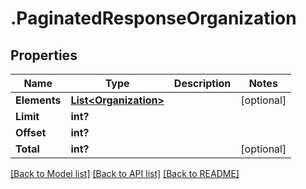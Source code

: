 # .PaginatedResponseOrganization
## Properties

Name | Type | Description | Notes
------------ | ------------- | ------------- | -------------
**Elements** | [**List&lt;Organization&gt;**](Organization.md) |  | [optional] 
**Limit** | **int?** |  | 
**Offset** | **int?** |  | 
**Total** | **int?** |  | [optional] 

[[Back to Model list]](../README.md#documentation-for-models) [[Back to API list]](../README.md#documentation-for-api-endpoints) [[Back to README]](../README.md)

